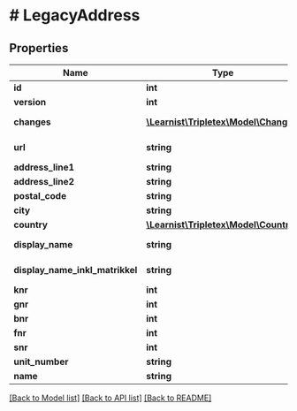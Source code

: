 # # LegacyAddress

## Properties

Name | Type | Description | Notes
------------ | ------------- | ------------- | -------------
**id** | **int** |  | [optional]
**version** | **int** |  | [optional]
**changes** | [**\Learnist\Tripletex\Model\Change[]**](Change.md) |  | [optional] [readonly]
**url** | **string** |  | [optional] [readonly]
**address_line1** | **string** |  | [optional]
**address_line2** | **string** |  | [optional]
**postal_code** | **string** |  | [optional]
**city** | **string** |  | [optional]
**country** | [**\Learnist\Tripletex\Model\Country**](Country.md) |  | [optional]
**display_name** | **string** |  | [optional] [readonly]
**display_name_inkl_matrikkel** | **string** |  | [optional] [readonly]
**knr** | **int** |  | [optional]
**gnr** | **int** |  | [optional]
**bnr** | **int** |  | [optional]
**fnr** | **int** |  | [optional]
**snr** | **int** |  | [optional]
**unit_number** | **string** |  | [optional]
**name** | **string** |  | [optional]

[[Back to Model list]](../../README.md#models) [[Back to API list]](../../README.md#endpoints) [[Back to README]](../../README.md)

